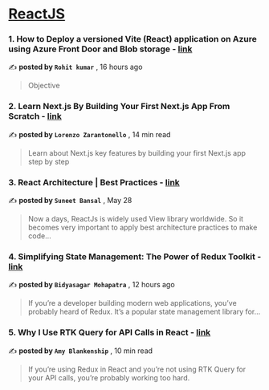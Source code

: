 
<h1><a href=https://medium.com/tag/reactjs/recommended target="_blank" rel="noopener noreferrer">ReactJS</a></h1>
<h3>1. How to Deploy a versioned Vite (React) application on Azure using Azure Front Door and Blob storage - <a href=https://medium.com/@r.jindalrohit/how-to-deploy-a-versioned-vite-react-application-on-azure-using-azure-front-door-and-blob-storage-414932aa144b?source=tag_recommended_feed---------0-84----------reactjs----------5371e499_1df3_4483_9a47_7c1376c32f61------- target="_blank" rel="noopener noreferrer">link</a></h3>

✍️ **posted by `Rohit kumar`** <date> , 16 hours ago</date>

<blockquote>Objective</blockquote>

<h3>2. Learn Next.js By Building Your First Next.js App From Scratch - <a href=https://medium.com/gitconnected/learn-next-js-by-building-your-first-next-js-app-from-scratch-8ec7cc93a9cb?source=tag_recommended_feed---------1-107----------reactjs----------5371e499_1df3_4483_9a47_7c1376c32f61------- target="_blank" rel="noopener noreferrer">link</a></h3>

✍️ **posted by `Lorenzo Zarantonello`** <date> , 14 min read</date>

<blockquote>Learn about Next.js key features by building your first Next.js app step by step</blockquote>

<h3>3. React Architecture | Best Practices - <a href=https://medium.com/@bansal.suneet/react-architecture-best-practices-31102b78c038?source=tag_recommended_feed---------2-85----------reactjs----------5371e499_1df3_4483_9a47_7c1376c32f61------- target="_blank" rel="noopener noreferrer">link</a></h3>

✍️ **posted by `Suneet Bansal`** <date> , May 28</date>

<blockquote>Now a days, ReactJs is widely used View library worldwide. So it becomes very important to apply best architecture practices to make code…</blockquote>

<h3>4. Simplifying State Management: The Power of Redux Toolkit - <a href=https://medium.com/@bidyasagar25/simplifying-state-management-the-power-of-redux-toolkit-3b3fa0c10c75?source=tag_recommended_feed---------3-84----------reactjs----------5371e499_1df3_4483_9a47_7c1376c32f61------- target="_blank" rel="noopener noreferrer">link</a></h3>

✍️ **posted by `Bidyasagar Mohapatra`** <date> , 12 hours ago</date>

<blockquote>If you’re a developer building modern web applications, you’ve probably heard of Redux. It’s a popular state management library for…</blockquote>

<h3>5. Why I Use RTK Query for API Calls in React - <a href=https://medium.com/codex/why-i-use-rtk-query-for-api-calls-in-react-fee9e2a4538?source=tag_recommended_feed---------4-107----------reactjs----------5371e499_1df3_4483_9a47_7c1376c32f61------- target="_blank" rel="noopener noreferrer">link</a></h3>

✍️ **posted by `Amy Blankenship`** <date> , 10 min read</date>

<blockquote>If you’re using Redux in React and you’re not using RTK Query for your API calls, you’re probably working too hard.</blockquote>

